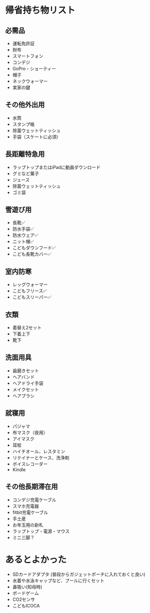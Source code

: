 # 帰省持ち物リスト

## 必需品
- 運転免許証
- 財布
- スマートフォン
- コンデジ
- GoPro・ショーティー
- 帽子
- ネックウォーマー
- 実家の鍵

## その他外出用
- 水筒
- スタンプ帳
- 除菌ウェットティッシュ
- 手袋（スケートに必須）

## 長距離特急用
- ラップトップまたはiPadに動画ダウンロード
- グミなど菓子
- ジュース
- 除菌ウェットティッシュ
- ゴミ袋

## 雪遊び用
- 長靴✅
- 防水手袋✅
- 防水ウェア✅
- ニット帽✅
- こどもダウンフード✅
- こども長靴カバー✅

## 室内防寒
- レッグウォーマー
- こどもフリース✅
- こどもスリーパー✅

## 衣類
- 着替え2セット
- 下着上下
- 靴下

## 洗面用具
- 歯磨きセット
- ヘアバンド
- ヘアドライ手袋
- メイクセット
- ヘアブラシ

## 就寝用
- パジャマ
- 布マスク（夜用）
- アイマスク
- 耳栓
- ハイチオール、レスタミン
- リテイナーとケース、洗浄剤
- ボイスレコーダー
- Kindle

## その他長期滞在用
- コンデジ充電ケーブル
- スマホ充電器
- fitbit充電ケーブル
- 手土産
- お年玉用の新札
- ラップトップ・電源・マウス
- ミニ三脚？

# あるとよかった
- SDカードアダプタ (普段からガジェットポーチに入れておくと良い)
- 水着や水泳キャップなど、プールに行くセット
- 鼻吸い(知母時)
- ボードゲーム
- CO2センサ
- こどもICOCA